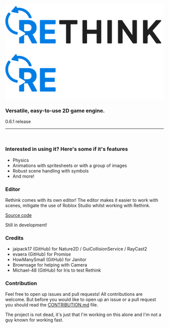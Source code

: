 <p align="center">
  <img height=150 src="./assets/full_dark.png#gh-light-mode-only">
  <img height=150 src="./assets/full_light.png#gh-dark-mode-only">
</p>
<h3><strong>Versatile, easy-to-use 2D game engine</strong>.</h3>
0.6.1 release

<hr>
<br>

<h3>Interested in using it? Here's some if it's features</h3>

- Physics
- Animations with spritesheets or with a group of images
- Robust scene handling with symbols
- And more!

<h3>Editor</h3>

Rethink comes with its own editor!
The editor makes it easier to work with scenes, mitigate the use of Roblox Studio whilst
working with Rethink.

[Source code](https://github.com/jammees/rethink-editor)

Still in development!

<h3>Credits</h3>

- jaipack17 (GitHub) for Nature2D / GuiCollisionService / RayCast2
- evaera (GitHub) for Promise
- HowManySmall (GitHub) for Janitor
- Brownsage for helping with Camera
- Michael-48 (GitHub) for Iris to test Rethink

<h3>Contribution</h3>

Feel free to open up issues and pull requests! All contributions are welcome.
But before you would like to open up an issue or a pull request you should read the [CONTRIBUTION.md](https://github.com/jammees/Rethink-Game-Engine-2D/blob/main/CONTRIBUTION.md) file.

The project is not dead, it's just that I'm working on this alone and I'm not a guy known for working fast.
